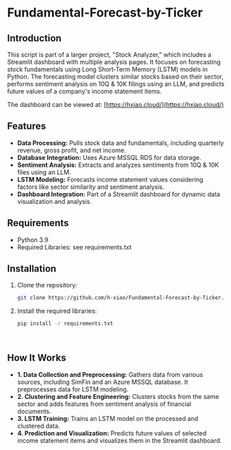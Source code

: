 # Fundamental-Forecast-by-Ticker

## Introduction
This script is part of a larger project, "Stock Analyzer," which includes a Streamlit dashboard with multiple analysis pages. It focuses on forecasting stock fundamentals using Long Short-Term Memory (LSTM) models in Python. The forecasting model clusters similar stocks based on their sector, performs sentiment analysis on 10Q & 10K filings using an LLM, and predicts future values of a company's income statement items.

The dashboard can be viewed at: [https://hxiao.cloud/](https://hxiao.cloud/)

## Features

- **Data Processing:** Pulls stock data and fundamentals, including quarterly revenue, gross profit, and net income.
- **Database Integration:** Uses Azure MSSQL RDS for data storage.
- **Sentiment Analysis:** Extracts and analyzes sentiments from 10Q & 10K files using an LLM.
- **LSTM Modeling:** Forecasts income statement values considering factors like sector similarity and sentiment analysis.
- **Dashboard Integration:** Part of a Streamlit dashboard for dynamic data visualization and analysis.

## Requirements

- Python 3.9
- Required Libraries: see requirements.txt

## Installation

1. Clone the repository:
   ```bash
   git clone https://github.com/h-xiao/Fundamental-Forecast-by-Ticker.git

2. Install the required libraries:
   ```bash
   pip install -r requirements.txt
 
 
## How It Works

- **1. Data Collection and Preprocessing:** Gathers data from various sources, including SimFin and an Azure MSSQL database. It preprocesses data for LSTM modeling.
- **2. Clustering and Feature Engineering:** Clusters stocks from the same sector and adds features from sentiment analysis of financial documents.
- **3. LSTM Training:** Trains an LSTM model on the processed and clustered data.
- **4. Prediction and Visualization:** Predicts future values of selected income statement items and visualizes them in the Streamlit dashboard.



